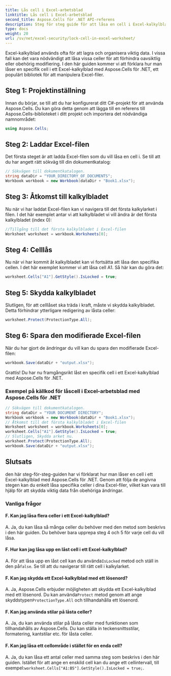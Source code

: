 ```yaml
---
title: Lås cell i Excel-arbetsblad
linktitle: Lås cell i Excel-arbetsblad
second_title: Aspose.Cells för .NET API-referens
description: Steg för steg guide för att låsa en cell i Excel-kalkylblad med Aspose.Cells för .NET.
type: docs
weight: 20
url: /sv/net/excel-security/lock-cell-in-excel-worksheet/
---
```

Excel-kalkylblad används ofta för att lagra och organisera viktig data. I vissa fall kan det vara nödvändigt att låsa vissa celler för att förhindra oavsiktlig eller obehörig modifiering. I den här guiden kommer vi att förklara hur man låser en specifik cell i ett Excel-kalkylblad med Aspose.Cells för .NET, ett populärt bibliotek för att manipulera Excel-filer.

## Steg 1: Projektinställning

Innan du börjar, se till att du har konfigurerat ditt C#-projekt för att använda Aspose.Cells. Du kan göra detta genom att lägga till en referens till Aspose.Cells-biblioteket i ditt projekt och importera det nödvändiga namnområdet:

```csharp
using Aspose.Cells;
```

## Steg 2: Laddar Excel-filen

Det första steget är att ladda Excel-filen som du vill låsa en cell i. Se till att du har angett rätt sökväg till din dokumentkatalog:

```csharp
// Sökvägen till dokumentkatalogen.
string dataDir = "YOUR_DIRECTORY_OF_DOCUMENTS";
Workbook workbook = new Workbook(dataDir + "Book1.xlsx");
```

## Steg 3: Åtkomst till kalkylbladet

Nu när vi har laddat Excel-filen kan vi navigera till det första kalkylarket i filen. I det här exemplet antar vi att kalkylbladet vi vill ändra är det första kalkylbladet (index 0):

```csharp
//Tillgång till det första kalkylbladet i Excel-filen
Worksheet worksheet = workbook.Worksheets[0];
```

## Steg 4: Celllås

Nu när vi har kommit åt kalkylbladet kan vi fortsätta att låsa den specifika cellen. I det här exemplet kommer vi att låsa cell A1. Så här kan du göra det:

```csharp
worksheet.Cells["A1"].GetStyle().IsLocked = true;
```

## Steg 5: Skydda kalkylbladet

Slutligen, för att celllåset ska träda i kraft, måste vi skydda kalkylbladet. Detta förhindrar ytterligare redigering av låsta celler:

```csharp
worksheet.Protect(ProtectionType.All);
```

## Steg 6: Spara den modifierade Excel-filen

När du har gjort de ändringar du vill kan du spara den modifierade Excel-filen:

```csharp
workbook.Save(dataDir + "output.xlsx");
```

Grattis! Du har nu framgångsrikt låst en specifik cell i ett Excel-kalkylblad med Aspose.Cells för .NET.

### Exempel på källkod för låscell i Excel-arbetsblad med Aspose.Cells för .NET 
```csharp
// Sökvägen till dokumentkatalogen.
string dataDir = "YOUR DOCUMENT DIRECTORY";
Workbook workbook = new Workbook(dataDir + "Book1.xlsx");
// Åtkomst till det första kalkylbladet i Excel-filen
Worksheet worksheet = workbook.Worksheets[0];
worksheet.Cells["A1"].GetStyle().IsLocked = true;
// Slutligen, Skydda arket nu.
worksheet.Protect(ProtectionType.All);
workbook.Save(dataDir + "output.xlsx");
```

## Slutsats

den här steg-för-steg-guiden har vi förklarat hur man låser en cell i ett Excel-kalkylblad med Aspose.Cells för .NET. Genom att följa de angivna stegen kan du enkelt låsa specifika celler i dina Excel-filer, vilket kan vara till hjälp för att skydda viktig data från obehöriga ändringar.

### Vanliga frågor

#### F. Kan jag låsa flera celler i ett Excel-kalkylblad?
	 
A. Ja, du kan låsa så många celler du behöver med den metod som beskrivs i den här guiden. Du behöver bara upprepa steg 4 och 5 för varje cell du vill låsa.

#### F. Hur kan jag låsa upp en låst cell i ett Excel-kalkylblad?

A.  För att låsa upp en låst cell kan du använda`IsLocked` metod och ställ in den på`false`. Se till att du navigerar till rätt cell i kalkylarket.

#### F. Kan jag skydda ett Excel-kalkylblad med ett lösenord?

A.  Ja, Aspose.Cells erbjuder möjligheten att skydda ett Excel-kalkylblad med ett lösenord. Du kan använda`Protect` metod genom att ange skyddstypen`ProtectionType.All` och tillhandahålla ett lösenord.

#### F. Kan jag använda stilar på låsta celler?

A. Ja, du kan använda stilar på låsta celler med funktionen som tillhandahålls av Aspose.Cells. Du kan ställa in teckensnittsstilar, formatering, kantstilar etc. för låsta celler.

#### F. Kan jag låsa ett cellområde i stället för en enda cell?

A.  Ja, du kan låsa ett antal celler med samma steg som beskrivs i den här guiden. Istället för att ange en enskild cell kan du ange ett cellintervall, till exempel:`worksheet.Cells["A1:B5"].GetStyle().IsLocked = true;`.